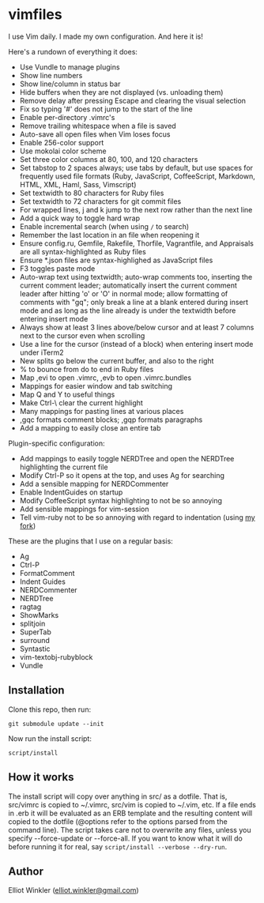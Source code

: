 # vimfiles

I use Vim daily. I made my own configuration. And here it is!

Here's a rundown of everything it does:

* Use Vundle to manage plugins
* Show line numbers
* Show line/column in status bar
* Hide buffers when they are not displayed (vs. unloading them)
* Remove delay after pressing Escape and clearing the visual selection
* Fix so typing '#' does not jump to the start of the line
* Enable per-directory .vimrc's
* Remove trailing whitespace when a file is saved
* Auto-save all open files when Vim loses focus
* Enable 256-color support
* Use mokolai color scheme
* Set three color columns at 80, 100, and 120 characters
* Set tabstop to 2 spaces always; use tabs by default, but use spaces for
  frequently used file formats (Ruby, JavaScript, CoffeeScript, Markdown, HTML,
  XML, Haml, Sass, Vimscript)
* Set textwidth to 80 characters for Ruby files
* Set textwidth to 72 characters for git commit files
* For wrapped lines, j and k jump to the next row rather than the next line
* Add a quick way to toggle hard wrap
* Enable incremental search (when using `/` to search)
* Remember the last location in an file when reopening it
* Ensure config.ru, Gemfile, Rakefile, Thorfile, Vagrantfile, and Appraisals are
  all syntax-highlighted as Ruby files
* Ensure *.json files are syntax-highlighed as JavaScript files
* F3 toggles paste mode
* Auto-wrap text using textwidth; auto-wrap comments too, inserting the current
  comment leader; automatically insert the current comment leader after hitting
  'o' or 'O' in normal mode; allow formatting of comments with "gq"; only break
  a line at a blank entered during insert mode and as long as the line already
  is under the textwidth before entering insert mode
* Always show at least 3 lines above/below cursor and at least 7 columns next to
  the cursor even when scrolling
* Use a line for the cursor (instead of a block) when entering insert mode under
  iTerm2
* New splits go below the current buffer, and also to the right
* % to bounce from do to end in Ruby files
* Map ,evi to open .vimrc, ,evb to open .vimrc.bundles
* Mappings for easier window and tab switching
* Map Q and Y to useful things
* Make Ctrl-\ clear the current highlight
* Many mappings for pasting lines at various places
* ,gqc formats comment blocks; ,gqp formats paragraphs
* Add a mapping to easily close an entire tab

Plugin-specific configuration:

* Add mappings to easily toggle NERDTree and open the NERDTree highlighting the
  current file
* Modify Ctrl-P so it opens at the top, and uses Ag for searching
* Add a sensible mapping for NERDCommenter
* Enable IndentGuides on startup
* Modify CoffeeScript syntax highlighting to not be so annoying
* Add sensible mappings for vim-session
* Tell vim-ruby not to be so annoying with regard to indentation (using [my fork][vim-ruby])

These are the plugins that I use on a regular basis:

* Ag
* Ctrl-P
* FormatComment
* Indent Guides
* NERDCommenter
* NERDTree
* ragtag
* ShowMarks
* splitjoin
* SuperTab
* surround
* Syntastic
* vim-textobj-rubyblock
* Vundle

## Installation

Clone this repo, then run:

    git submodule update --init

Now run the install script:

    script/install

## How it works

The install script will copy over anything in src/ as a dotfile. That is,
src/vimrc is copied to ~/.vimrc, src/vim is copied to ~/.vim, etc. If a
file ends in .erb it will be evaluated as an ERB template and the resulting
content will copied to the dotfile (@options refer to the options parsed from
the command line). The script takes care not to overwrite any files, unless you
specify --force-update or --force-all. If you want to know what it will do
before running it for real, say `script/install --verbose --dry-run`.

## Author

Elliot Winkler (<elliot.winkler@gmail.com>)

[vim-ruby]: http://github.com/mcmire/vim-ruby
